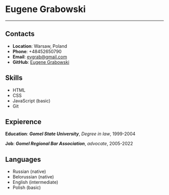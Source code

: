 # Eugene Grabowski
***
## Contacts

* **Location**: Warsaw, Poland
* **Phone**: +48452650790
* **Email**: evgrab@gmail.com
* **GitHub**: [Eugene Grabowski](https://github.com/Evgrab)

## Skills

+ HTML
+ CSS
+ JavaScript (basic)
+ Git

## Expierence

**Education**: ***Gomel State University***, *Degree in law*, 1999-2004

**Job**: ***Gomel Regional Bar Association***, *advocate*, 2005-2022

## Languages

- Russian (native)
- Belorussian (native)
- English (intermediate)
- Polish (basic)
